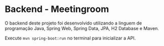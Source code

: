 # Backend - Meetingroom

O backend deste projeto foi desenvolvido utilizando a linguem de programação Java, Spring Web, Spring Data, JPA, H2 Database e Maven.

Execute `mvn spring-boot:run` no terminal para inicializar a API.
